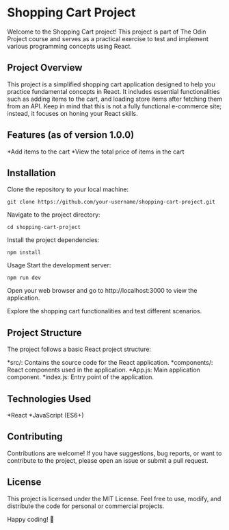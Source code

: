 # Shopping Cart Project
Welcome to the Shopping Cart project! This project is part of The Odin Project course and serves as a practical exercise to test and implement various programming concepts using React.

## Project Overview
This project is a simplified shopping cart application designed to help you practice fundamental concepts in React. It includes essential functionalities such as adding items to the cart, and loading store items after fetching them from an API. Keep in mind that this is not a fully functional e-commerce site; instead, it focuses on honing your React skills.

## Features (as of version 1.0.0)
*Add items to the cart
*View the total price of items in the cart

## Installation
Clone the repository to your local machine:

```
git clone https://github.com/your-username/shopping-cart-project.git
```
Navigate to the project directory:
```
cd shopping-cart-project
```
Install the project dependencies:
```
npm install
```
Usage
Start the development server:
```
npm run dev
```
Open your web browser and go to http://localhost:3000 to view the application.

Explore the shopping cart functionalities and test different scenarios.

## Project Structure
The project follows a basic React project structure:

*src/: Contains the source code for the React application.
*components/: React components used in the application.
*App.js: Main application component.
*index.js: Entry point of the application.
## Technologies Used
*React
*JavaScript (ES6+)

## Contributing
Contributions are welcome! If you have suggestions, bug reports, or want to contribute to the project, please open an issue or submit a pull request.

## License
This project is licensed under the MIT License. Feel free to use, modify, and distribute the code for personal or commercial projects.

Happy coding! 🚀
